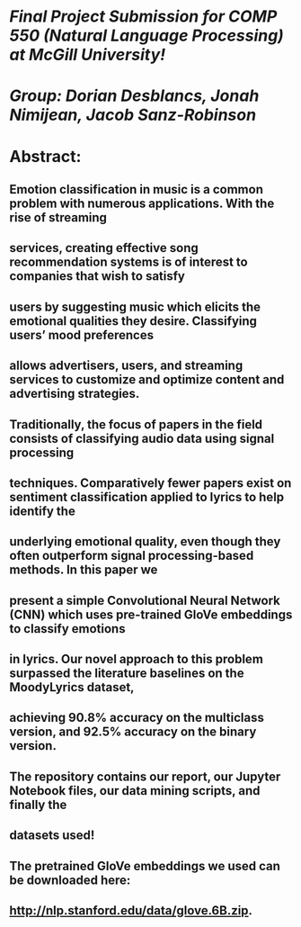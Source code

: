 # *Final Project Submission for COMP 550 (Natural Language Processing) at McGill University!*

# *Group: Dorian Desblancs, Jonah Nimijean, Jacob Sanz-Robinson*

# **Abstract:**

## Emotion classification in music is a common problem with numerous applications. With the rise of streaming 
## services, creating effective song recommendation systems is of interest to companies that wish to satisfy 
## users by suggesting music which elicits the emotional qualities they desire. Classifying users’ mood preferences
## allows advertisers, users, and streaming services to customize and optimize content and advertising strategies. 
## Traditionally, the focus of papers in the field consists of classifying audio data using signal processing 
## techniques. Comparatively fewer papers exist on sentiment classification applied to lyrics to help identify the 
## underlying emotional quality, even though they often outperform signal processing-based methods. In this paper we 
## present a simple Convolutional Neural Network (CNN) which uses pre-trained GloVe embeddings to classify emotions 
## in lyrics. Our novel approach to this problem surpassed the literature baselines on the MoodyLyrics dataset, 
## achieving 90.8% accuracy on the multiclass version, and 92.5% accuracy on the binary version.

## The repository contains our report, our Jupyter Notebook files, our data mining scripts, and finally the 
## datasets used!

## The pretrained GloVe embeddings we used can be downloaded here: 
## http://nlp.stanford.edu/data/glove.6B.zip.
